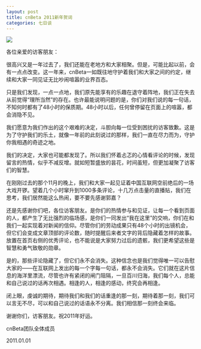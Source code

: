 ```yaml
---
layout: post
title: cnBeta 2011新年贺词
categories: 七日谈
---
```

![](https://ws1.sinaimg.cn/large/4b91f9d5gy1fvlz57qh2kj20zk0nnb29.jpg)

各位亲爱的访客朋友：

很高兴又是一年过去了，我们还能在老地方和大家相聚。但是，可能比起以前，会有一点点改变。这一年来，cnBeta一如既往地守护着我们和大家之间的约定，继续和大家一同见证无比吵闹喧嚣的业界百态。

只是我们发现，一点一点地，我们原先能享有的乐趣在退守着阵地，我们正在失去从前觉得“理所当然”的存在。也许最能说明问题的是，你们对我们说的每一句话，不知何时都有了48小时的保质期。48小时以后，任何曾停留在页面上的喧嚣，都会消隐不见。

我们愿意为我们作出的这个艰难的决定，斗胆向每一位受到困扰的访客致歉。这是为了守护我们的乐土，就像一年前的此刻说过的那样，我们一直在尽力而为，守护你我相遇的奇迹之地。

我们的决定，大家也可能都发现了。所以我们怀着忐忑的心情看评论的时候，发现留言的热情，似乎不减反增。就如短暂盛放的昙花，时间虽短，但更加凝聚了访客们的智慧。

在刚刚过去的那个11月的晚上，我们和大家一起见证着中国互联网空前绝后的一场大戏开锣。望着几个小时窜升到1000多条评论，十几万点击量的直播贴，我们在思考，我们居然能这么热闹，要不要先感谢郭嘉？

还是先感谢你们吧，各位访客朋友。是你们的热情参与和见证，让每一个看到页面的人，都产生了无比强烈的临场感，是你们一同发出“我在这里”的交响，你们在和我们一起实现着对新闻的信仰。尽管你们的劳动成果只有48个小时的出镜机会，但它们会变成文章顶部的评论数，随时提醒后来者文字的背后隐藏着怎样的故事。放置在首页右侧的优秀评论，也不能说是大家努力过后的遗骸，我们更希望这些是智慧和勇气致敬的勋章。

是的，那些评论隐藏了，但它们永不会消失。这种信念也是我们觉得唯一可以告慰大家的——在互联网上发出的每一个字每一句话，都永不会消失。它们就在这片信息的海洋里漂流，尽管也许有紧闭的闸门阻隔，一旦百川归海，我们每个人，总能和自己说过的话再次相遇。相逢的人，相逢的感动，终究会再相逢。

闭上眼，虔诚的期待，期待我们和我们的话重逢的那一刻，期待着那一刻，我们可以言无不尽，可以和自己说过的话语永不分离。我们相信那一刻终会来临。

谢谢你们，访客朋友。祝2011年好运。

cnBeta团队全体成员

2011.01.01